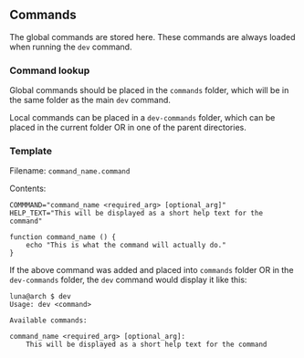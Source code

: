 ## Commands

The global commands are stored here.
These commands are always loaded when running the `dev` command.

### Command lookup

Global commands should be placed in the `commands` folder, which will
be in the same folder as the main `dev` command.

Local commands can be placed in a `dev-commands` folder, which can be
placed in the current folder OR in one of the parent directories.

### Template

Filename: `command_name.command`

Contents:
```
COMMMAND="command_name <required_arg> [optional_arg]"
HELP_TEXT="This will be displayed as a short help text for the command"

function command_name () {
    echo "This is what the command will actually do."
}
```

If the above command was added and placed into `commands` folder OR in
the `dev-commands` folder, the `dev` command would display it like this:
```
luna@arch $ dev
Usage: dev <command>

Available commands:

command_name <required_arg> [optional_arg]:
    This will be displayed as a short help text for the command
```
